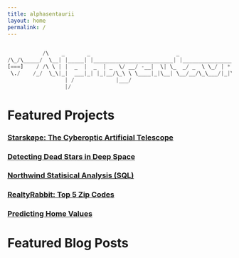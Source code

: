```yaml
---
title: alphasentaurii
layout: home
permalink: /
---
```



```python
                       
           /\    _       _                           _                      *  
/\_/\_____/  \__| |_____| |_________________________| |___________________*___
[===]    / /\ \ | |  _  |  _  | _  \/ __/ -__|  \| \_  _/ _  \ \_/ | * _/| | |
 \./    /_/  \_\|_|  ___|_| |_|__/\_\ \ \____|_|\__| \__/__/\_\___/|_|\_\|_|_|
                  | /             |___/        
                  |/   
```

# Featured Projects

### [Starskøpe: The Cyberoptic Artificial Telescope](/projects/datascience/starskope/demo.html)

### [Detecting Dead Stars in Deep Space](/projects/datascience/pulsars/demo.html)

### [Northwind Statisical Analysis (SQL)](/projects/datascience/northwind/demo.html)

### [RealtyRabbit: Top 5 Zip Codes](/projects/datascience/top5-zipcodes/demo.html)

### [Predicting Home Values](/projects/datascience/king-county/demo.html)

# Featured Blog Posts

